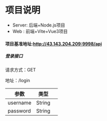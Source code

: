 # 项目说明

- Server: 后端+Node.js项目
- Web : 前端+Vite+Vue3项目

#### 项目基准地址:http://43.143.204.209:9998/api

##### **登录接口**

请求方式：GET

地址：/login

| 参数     | 类型   |      |
| -------- | ------ | ---- |
| username | String |      |
| password | String |      |


